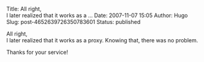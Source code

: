 Title: All right,<br>I later realized that it works as a ...
Date: 2007-11-07 15:05
Author: Hugo
Slug: post-4652639726350783601
Status: published

All right,  
I later realized that it works as a proxy. Knowing that, there was no problem.  
  
Thanks for your service!
